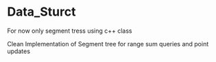 # Data_Sturct
For now only segment tress using c++ class

Clean Implementation of Segment tree for range sum queries and point updates
